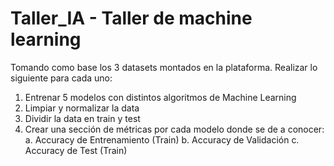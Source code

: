 # Taller_IA - Taller de machine learning
Tomando como base los 3 datasets montados en la plataforma. Realizar lo
siguiente para cada uno:
1. Entrenar 5 modelos con distintos algoritmos de Machine Learning
2. Limpiar y normalizar la data
3. Dividir la data en train y test
4. Crear una sección de métricas por cada modelo donde se de a
conocer:
a. Accuracy de Entrenamiento (Train)
b. Accuracy de Validación
c. Accuracy de Test (Train)